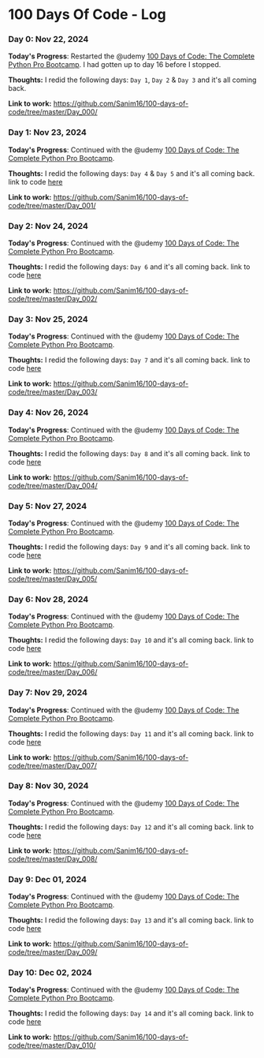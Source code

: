 # 100 Days Of Code - Log

### Day 0: Nov 22, 2024

**Today's Progress**: Restarted the @udemy [100 Days of Code: The Complete Python Pro Bootcamp](https://www.udemy.com/course/100-days-of-code/?kw=100&src=sac&couponCode=BFCPSALE24). I had gotten up to day 16 before I stopped.

**Thoughts:** I redid the following days: `Day 1`, `Day 2` & `Day 3` and it's all coming back.

**Link to work:** https://github.com/Sanim16/100-days-of-code/tree/master/Day_000/


### Day 1: Nov 23, 2024

**Today's Progress**: Continued with the @udemy [100 Days of Code: The Complete Python Pro Bootcamp](https://www.udemy.com/course/100-days-of-code/?kw=100&src=sac&couponCode=BFCPSALE24).

**Thoughts:** I redid the following days: `Day 4` & `Day 5` and it's all coming back. link to code [here](https://github.com/Sanim16/100-days-of-code/tree/master/Day_001/)

**Link to work:** https://github.com/Sanim16/100-days-of-code/tree/master/Day_001/


### Day 2: Nov 24, 2024

**Today's Progress**: Continued with the @udemy [100 Days of Code: The Complete Python Pro Bootcamp](https://www.udemy.com/course/100-days-of-code/?kw=100&src=sac&couponCode=BFCPSALE24).

**Thoughts:** I redid the following days: `Day 6` and it's all coming back. link to code [here](https://github.com/Sanim16/100-days-of-code/tree/master/Day_002/)

**Link to work:** https://github.com/Sanim16/100-days-of-code/tree/master/Day_002/


### Day 3: Nov 25, 2024

**Today's Progress**: Continued with the @udemy [100 Days of Code: The Complete Python Pro Bootcamp](https://www.udemy.com/course/100-days-of-code/?kw=100&src=sac&couponCode=BFCPSALE24).

**Thoughts:** I redid the following days: `Day 7` and it's all coming back. link to code [here](https://github.com/Sanim16/100-days-of-code/tree/master/Day_003/)

**Link to work:** https://github.com/Sanim16/100-days-of-code/tree/master/Day_003/


### Day 4: Nov 26, 2024

**Today's Progress**: Continued with the @udemy [100 Days of Code: The Complete Python Pro Bootcamp](https://www.udemy.com/course/100-days-of-code/?kw=100&src=sac&couponCode=BFCPSALE24).

**Thoughts:** I redid the following days: `Day 8` and it's all coming back. link to code [here](https://github.com/Sanim16/100-days-of-code/tree/master/Day_004/)

**Link to work:** https://github.com/Sanim16/100-days-of-code/tree/master/Day_004/


### Day 5: Nov 27, 2024

**Today's Progress**: Continued with the @udemy [100 Days of Code: The Complete Python Pro Bootcamp](https://www.udemy.com/course/100-days-of-code/?kw=100&src=sac&couponCode=BFCPSALE24).

**Thoughts:** I redid the following days: `Day 9` and it's all coming back. link to code [here](https://github.com/Sanim16/100-days-of-code/tree/master/Day_005/)

**Link to work:** https://github.com/Sanim16/100-days-of-code/tree/master/Day_005/


### Day 6: Nov 28, 2024

**Today's Progress**: Continued with the @udemy [100 Days of Code: The Complete Python Pro Bootcamp](https://www.udemy.com/course/100-days-of-code/?kw=100&src=sac&couponCode=BFCPSALE24).

**Thoughts:** I redid the following days: `Day 10` and it's all coming back. link to code [here](https://github.com/Sanim16/100-days-of-code/tree/master/Day_006/)

**Link to work:** https://github.com/Sanim16/100-days-of-code/tree/master/Day_006/


### Day 7: Nov 29, 2024

**Today's Progress**: Continued with the @udemy [100 Days of Code: The Complete Python Pro Bootcamp](https://www.udemy.com/course/100-days-of-code/?kw=100&src=sac&couponCode=BFCPSALE24).

**Thoughts:** I redid the following days: `Day 11` and it's all coming back. link to code [here](https://github.com/Sanim16/100-days-of-code/tree/master/Day_007/)

**Link to work:** https://github.com/Sanim16/100-days-of-code/tree/master/Day_007/


### Day 8: Nov 30, 2024

**Today's Progress**: Continued with the @udemy [100 Days of Code: The Complete Python Pro Bootcamp](https://www.udemy.com/course/100-days-of-code/?kw=100&src=sac&couponCode=BFCPSALE24).

**Thoughts:** I redid the following days: `Day 12` and it's all coming back. link to code [here](https://github.com/Sanim16/100-days-of-code/tree/master/Day_008/)

**Link to work:** https://github.com/Sanim16/100-days-of-code/tree/master/Day_008/


### Day 9: Dec 01, 2024

**Today's Progress**: Continued with the @udemy [100 Days of Code: The Complete Python Pro Bootcamp](https://www.udemy.com/course/100-days-of-code/?kw=100&src=sac&couponCode=BFCPSALE24).

**Thoughts:** I redid the following days: `Day 13` and it's all coming back. link to code [here](https://github.com/Sanim16/100-days-of-code/tree/master/Day_009/)

**Link to work:** https://github.com/Sanim16/100-days-of-code/tree/master/Day_009/


### Day 10: Dec 02, 2024

**Today's Progress**: Continued with the @udemy [100 Days of Code: The Complete Python Pro Bootcamp](https://www.udemy.com/course/100-days-of-code/?kw=100&src=sac&couponCode=BFCPSALE24).

**Thoughts:** I redid the following days: `Day 14` and it's all coming back. link to code [here](https://github.com/Sanim16/100-days-of-code/tree/master/Day_010/)

**Link to work:** https://github.com/Sanim16/100-days-of-code/tree/master/Day_010/

<!--
Sample Log Day Reporting Format
### Day 0: February 30, 2016 (Example 2)
##### (delete me or comment me out)

**Today's Progress**: Fixed CSS, worked on canvas functionality for the app.

**Thoughts**: I really struggled with CSS, but, overall, I feel like I am slowly getting better at it. Canvas is still new for me, but I managed to figure out some basic functionality.

**Link(s) to work**: [Calculator App](http://www.example.com)


### Day 1: June 27, Monday

**Today's Progress**: I've gone through many exercises on FreeCodeCamp.

**Thoughts** I've recently started coding, and it's a great feeling when I finally solve an algorithm challenge after a lot of attempts and hours spent.

**Link(s) to work**
1. [Find the Longest Word in a String](https://www.freecodecamp.com/challenges/find-the-longest-word-in-a-string)
2. [Title Case a Sentence](https://www.freecodecamp.com/challenges/title-case-a-sentence)
 -->
